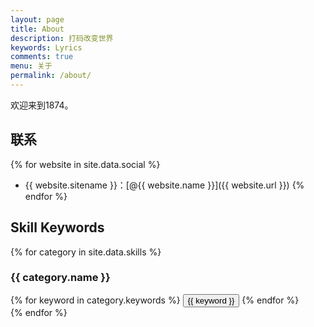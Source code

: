 ```yaml
---
layout: page
title: About
description: 打码改变世界
keywords: Lyrics
comments: true
menu: 关于
permalink: /about/
---
```


欢迎来到1874。

## 联系

{% for website in site.data.social %}
* {{ website.sitename }}：[@{{ website.name }}]({{ website.url }})
{% endfor %}

## Skill Keywords

{% for category in site.data.skills %}
### {{ category.name }}
<div class="btn-inline">
{% for keyword in category.keywords %}
<button class="btn btn-outline" type="button">{{ keyword }}</button>
{% endfor %}
</div>
{% endfor %}
